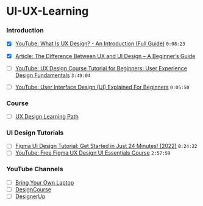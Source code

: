 # UI-UX-Learning

### Introduction
- [X] [YouTube: What Is UX Design? - An Introduction (Full Guide)](https://www.youtube.com/watch?v=ziQEqGZB8GE) `0:08:23` 
- [X] [Article: The Difference Between UX and UI Design – A Beginner’s Guide](https://careerfoundry.com/en/blog/ux-design/the-difference-between-ux-and-ui-design-a-laymans-guide/)
- [ ] [YouTube: UX Design Course Tutorial for Beginners: User Experience Design Fundamentals](https://www.youtube.com/watch?v=uL2ZB7XXIgg) `3:49:04`
- [ ] [YouTube: User Interface Design (UI) Explained For Beginners](https://www.youtube.com/watch?v=_K06Dni-RE4) `0:05:50`


### Course
- [ ] [UX Design Learning Path](https://www.springboard.com/learning-paths/user-experience-design/learn/?referral=https://www.springboard.com/resources/learning-paths/user-experience-design/)

### UI Design Tutorials
- [ ] [Figma UI Design Tutorial: Get Started in Just 24 Minutes! (2022)](https://www.youtube.com/watch?v=FTFaQWZBqQ8) `0:24:22`
- [ ] [YouTube: Free Figma UX Design UI Essentials Course](https://www.youtube.com/watch?v=kbZejnPXyLM) `2:57:59`

### YouTube Channels
- [ ] [Bring Your Own Laptop](https://www.youtube.com/c/ByolAuAdobe)
- [ ] [DesignCourse](https://www.youtube.com/c/DesignCourse)
- [ ] [DesignerUp](https://www.youtube.com/c/DesignerUp)
